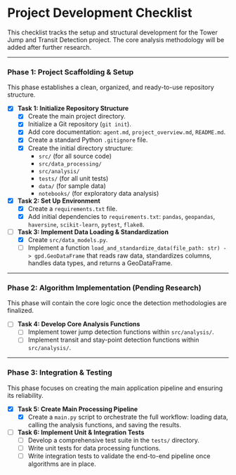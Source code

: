 # Project Development Checklist

This checklist tracks the setup and structural development for the Tower Jump and Transit Detection project. The core analysis methodology will be added after further research.

---

### Phase 1: Project Scaffolding & Setup

This phase establishes a clean, organized, and ready-to-use repository structure.

-   [x] **Task 1: Initialize Repository Structure**
    -   [x] Create the main project directory.
    -   [x] Initialize a Git repository (`git init`).
    -   [x] Add core documentation: `agent.md`, `project_overview.md`, `README.md`.
    -   [x] Create a standard Python `.gitignore` file.
    -   [x] Create the initial directory structure:
        -   `src/` (for all source code)
        -   `src/data_processing/`
        -   `src/analysis/`
        -   `tests/` (for all unit tests)
        -   `data/` (for sample data)
        -   `notebooks/` (for exploratory data analysis)

-   [x] **Task 2: Set Up Environment**
    -   [x] Create a `requirements.txt` file.
    -   [x] Add initial dependencies to `requirements.txt`: `pandas`, `geopandas`, `haversine`, `scikit-learn`, `pytest`, `flake8`.

-   [ ] **Task 3: Implement Data Loading & Standardization**
    -   [x] Create `src/data_models.py`.
    -   [ ] Implement a function `load_and_standardize_data(file_path: str) -> gpd.GeoDataFrame` that reads raw data, standardizes columns, handles data types, and returns a GeoDataFrame.

---

### Phase 2: Algorithm Implementation (Pending Research)

This phase will contain the core logic once the detection methodologies are finalized.

-   [ ] **Task 4: Develop Core Analysis Functions**
    -   [ ] Implement tower jump detection functions within `src/analysis/`.
    -   [ ] Implement transit and stay-point detection functions within `src/analysis/`.

---

### Phase 3: Integration & Testing

This phase focuses on creating the main application pipeline and ensuring its reliability.

-   [x] **Task 5: Create Main Processing Pipeline**
    -   [x] Create a `main.py` script to orchestrate the full workflow: loading data, calling the analysis functions, and saving the results.

-   [ ] **Task 6: Implement Unit & Integration Tests**
    -   [ ] Develop a comprehensive test suite in the `tests/` directory.
    -   [ ] Write unit tests for data processing functions.
    -   [ ] Write integration tests to validate the end-to-end pipeline once algorithms are in place.
